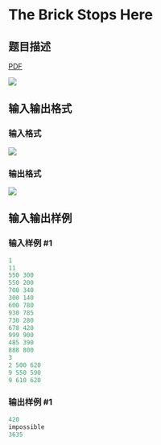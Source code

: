 # The Brick Stops Here

## 题目描述

[problemUrl]: https://uva.onlinejudge.org/index.php?option=com_onlinejudge&Itemid=8&category=15&page=show_problem&problem=1314

[PDF](https://uva.onlinejudge.org/external/103/p10373.pdf)

![](https://cdn.luogu.com.cn/upload/vjudge_pic/UVA10373/9edd649bd640a65d3d053d991da43031f8e3ecc5.png)

## 输入输出格式

### 输入格式

![](https://cdn.luogu.com.cn/upload/vjudge_pic/UVA10373/69830bb1cec20777df16093a78ee662ad2327f07.png)

### 输出格式

![](https://cdn.luogu.com.cn/upload/vjudge_pic/UVA10373/997e0f535fa8475bf8d2b8f7a450282f42e2403f.png)

## 输入输出样例

### 输入样例 #1

```cpp
1
11
550 300
550 200
700 340
300 140
600 780
930 785
730 280
678 420
999 900
485 390
888 800
3
2 500 620
9 550 590
9 610 620
```


### 输出样例 #1

```cpp
420
impossible
3635
```


